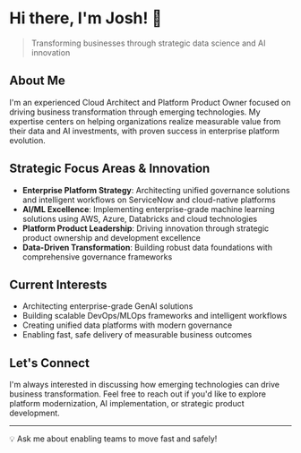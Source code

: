 # Hi there, I'm Josh! 👋

> Transforming businesses through strategic data science and AI innovation

## About Me

I'm an experienced Cloud Architect and Platform Product Owner focused on driving business transformation through emerging technologies. My expertise centers on helping organizations realize measurable value from their data and AI investments, with proven success in enterprise platform evolution.

## Strategic Focus Areas & Innovation

- **Enterprise Platform Strategy**: Architecting unified governance solutions and intelligent workflows on ServiceNow and cloud-native platforms
- **AI/ML Excellence**: Implementing enterprise-grade machine learning solutions using AWS, Azure, Databricks and cloud technologies
- **Platform Product Leadership**: Driving innovation through strategic product ownership and development excellence
- **Data-Driven Transformation**: Building robust data foundations with comprehensive governance frameworks

## Current Interests

- Architecting enterprise-grade GenAI solutions
- Building scalable DevOps/MLOps frameworks and intelligent workflows
- Creating unified data platforms with modern governance
- Enabling fast, safe delivery of measurable business outcomes

## Let's Connect

I'm always interested in discussing how emerging technologies can drive business transformation. Feel free to reach out if you'd like to explore platform modernization, AI implementation, or strategic product development.

---

💡 Ask me about enabling teams to move fast and safely!